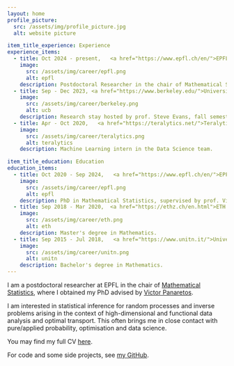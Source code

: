```yaml
---
layout: home
profile_picture:
  src: /assets/img/profile_picture.jpg
  alt: website picture

item_title_experience: Experience
experience_items:
  - title: Oct 2024 - present,   <a href="https://www.epfl.ch/en/">EPFL (Lausanne, CH)</a> 
    image:
      src: /assets/img/career/epfl.png
      alt: epfl
    description: Postdoctoral Researcher in the chair of Mathematical Statistics. 
  - title: Sep - Dec 2023, <a href="https://www.berkeley.edu/">University of California Berkeley (US)</a> 
    image:
      src: /assets/img/career/berkeley.png
      alt: ucb
    description: Research stay hosted by prof. Steve Evans, fall semester.
  - title: Apr - Oct 2020,   <a href="https://teralytics.net/">Teralytics AG (Zürich, CH)</a> 
    image:
      src: /assets/img/career/teralytics.png
      alt: teralytics
    description: Machine Learning intern in the Data Science team.

item_title_education: Education
education_items:
  - title: Oct 2020 - Sep 2024,   <a href="https://www.epfl.ch/en/">EPFL (Lausanne, CH)</a> 
    image:
      src: /assets/img/career/epfl.png
      alt: epfl
    description: PhD in Mathematical Statistics, supervised by prof. Victor Panaretos. Thesis: <a href="https://infoscience.epfl.ch/entities/publication/aa75f4d2-9826-49b3-9815-0774c09ee3c8/">Statistics for Covariance Operators: Transport, Flows, and Diffusions"</a> 
  - title: Sep 2018 - Mar 2020,  <a href="https://ethz.ch/en.html">ETH (Zürich, CH)</a> 
    image:
      src: /assets/img/career/eth.png
      alt: eth
    description: Master's degree in Mathematics.
  - title: Sep 2015 - Jul 2018,   <a href="https://www.unitn.it/">Università degli Studi di Trento (IT)</a> 
    image:
      src: /assets/img/career/unitn.png
      alt: unitn
    description: Bachelor's degree in Mathematics.
---
```


<p>
  I am a postdoctoral researcher at EPFL in the chair of <a href="https://www.epfl.ch/labs/smat/">Mathematical Statistics</a>, where I obtained my PhD advised by <a href="https://people.epfl.ch/victor.panaretos">Victor Panaretos</a>.
</p>

<p>
I am interested in statistical inference for random processes and inverse problems arising in the context of high-dimensional and functional data analysis and optimal transport. 
This often brings me in close contact with pure/applied probability, optimisation and data science.
</p>

<p>
You may find my full CV <a href="https://drive.google.com/file/d/1vbVCkMAPJfbvSXM5313bEKA4nZNGG7ME/view?usp=sharing">here</a>.
</p>

<p>
For code and some side projects, see <a href="https://github.com/leonardoVsantoro">my GitHub</a>.
</p>

